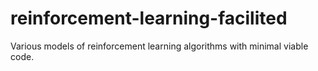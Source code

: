 # reinforcement-learning-facilited
Various models of reinforcement learning algorithms with minimal viable code.
